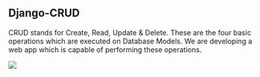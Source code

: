 ## Django-CRUD
CRUD stands for Create, Read, Update & Delete. These are the four basic operations which are executed on Database Models. We are developing a web app which is capable of performing these operations.

<img src="https://www.tutorialspoint.com/assets/questions/media/426142-1668760872.png](https://drive.google.com/file/d/1wxyIs3ZM7VuGqbL2879u8yZHR8MGIc1k/view?usp=drive_link">
